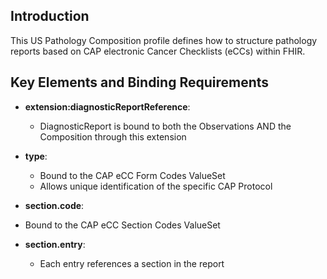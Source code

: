 ## Introduction

This US Pathology Composition profile defines how to structure pathology reports based on CAP electronic Cancer Checklists (eCCs) within FHIR. 

## Key Elements and Binding Requirements

- **extension:diagnosticReportReference**: 
  - DiagnosticReport is bound to both the Observations AND the Composition through this extension

- **type**: 
  - Bound to the CAP eCC Form Codes ValueSet 
  - Allows unique identification of the specific CAP Protocol

- **section.code**: 
- Bound to the CAP eCC Section Codes ValueSet 

- **section.entry**: 
  - Each entry references a section in the report


